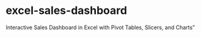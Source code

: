 # excel-sales-dashboard
Interactive Sales Dashboard in Excel with Pivot Tables, Slicers, and Charts”
